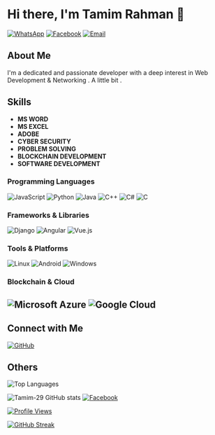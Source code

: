 # Hi there, I'm Tamim Rahman 👋

[![WhatsApp](https://img.shields.io/badge/WhatsApp-%2B8801993396690-brightgreen)](https://wa.me/8801993396690)
[![Facebook](https://img.shields.io/badge/Facebook-1877F2?logo=facebook&logoColor=white)](https://www.facebook.com/tamim.rahman29?mibextid=ZbWKwL)
[![Email](https://img.shields.io/badge/Email-tamimr795@gmail.com-blue)](mailto:tamimr795@gmail.com)


## About Me
I'm a dedicated and passionate developer with a deep interest in Web Development & Networking . A little bit .


## Skills
- **MS WORD**
- **MS EXCEL**
- **ADOBE**
- **CYBER SECURITY**
- **PROBLEM SOLVING**
- **BLOCKCHAIN DEVELOPMENT**
- **SOFTWARE DEVELOPMENT**


### Programming Languages
![JavaScript](https://img.shields.io/badge/-JavaScript-F7DF1E?logo=javascript&logoColor=black&style=flat)
![Python](https://img.shields.io/badge/-Python-3776AB?logo=python&logoColor=white&style=flat)
![Java](https://img.shields.io/badge/-Java-007396?logo=java&logoColor=white&style=flat)
![C++](https://img.shields.io/badge/-C++-00599C?logo=c%2B%2B&logoColor=white&style=flat)
![C#](https://img.shields.io/badge/-C%23-239120?logo=c-sharp&logoColor=white&style=flat)
![C](https://img.shields.io/badge/-C-A8B9CC?logo=c&logoColor=black&style=flat)


### Frameworks & Libraries
![Django](https://img.shields.io/badge/-Django-092E20?logo=django&logoColor=white&style=flat)
![Angular](https://img.shields.io/badge/-Angular-DD0031?logo=angular&logoColor=white&style=flat)
![Vue.js](https://img.shields.io/badge/-Vue.js-4FC08D?logo=vue.js&logoColor=white&style=flat)


### Tools & Platforms
![Linux](https://img.shields.io/badge/-Linux-FCC624?logo=linux&logoColor=black&style=flat)
![Android](https://img.shields.io/badge/-Android-3DDC84?logo=android&logoColor=white&style=flat)
![Windows](https://img.shields.io/badge/-Windows-0078D6?logo=windows&logoColor=white&style=flat)


### Blockchain & Cloud
![Microsoft Azure](https://img.shields.io/badge/-Azure-0078D4?logo=microsoft-azure&logoColor=white&style=flat)
![Google Cloud](https://img.shields.io/badge/-Google%20Cloud-4285F4?logo=google-cloud&logoColor=white&style=flat)
---

## Connect with Me
[![GitHub](https://img.shields.io/badge/-GitHub-181717?logo=github&logoColor=white&style=flat)](https://github.com/Tamim-29)



## Others 
![Top Languages](https://github-readme-stats.vercel.app/api/top-langs/?username=Tamim-29&layout=compact)

![Tamim-29 GitHub stats](https://github-readme-stats.vercel.app/api?username=Tamim-29&show_icons=true&theme=default)
[![Facebook](https://img.shields.io/badge/Facebook-1877F2?logo=facebook&logoColor=white)](https://www.facebook.com/tamim.rahman29?mibextid=ZbWKwL)

[![Profile Views](https://komarev.com/ghpvc/?username=Tamim-29&color=blue&label=Profile+Views)](https://github.com/Tamim-29)


[![GitHub Streak](https://github-readme-streak-stats.herokuapp.com?user=Tamim-29&theme=default)](https://git.io/streak-stats)

